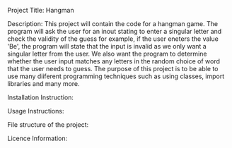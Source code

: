Project Title: Hangman 

Description: This project will contain the code for a hangman game. The program will ask the user for an inout stating to enter a singular letter and check the validity of the guess for example, if the user eneters the value 'Be', the program will state that the input is invalid as we only want a singular letter from the user. We also want the program to determine whether the user input matches any letters in the random choice of word that the user needs to guess. The purpose of this project is to be able to use many diiferent programming techniques such as using classes, import libraries and many more.

Installation Instruction: 

Usage Instructions: 


File structure of the project:

Licence Information:

